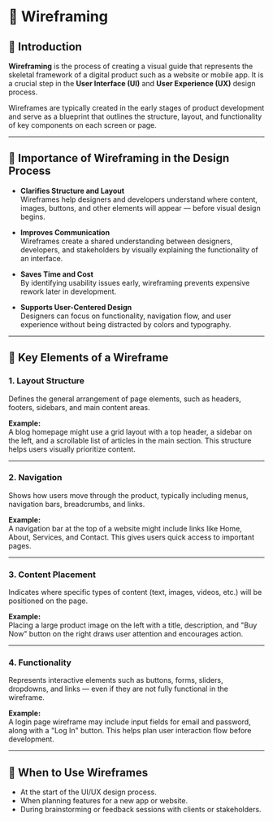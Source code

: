 # 🧩 Wireframing

## 📘 Introduction

**Wireframing** is the process of creating a visual guide that represents the skeletal framework of a digital product such as a website or mobile app. It is a crucial step in the **User Interface (UI)** and **User Experience (UX)** design process.

Wireframes are typically created in the early stages of product development and serve as a blueprint that outlines the structure, layout, and functionality of key components on each screen or page.

---

## 🎯 Importance of Wireframing in the Design Process

- **Clarifies Structure and Layout**  
  Wireframes help designers and developers understand where content, images, buttons, and other elements will appear — before visual design begins.

- **Improves Communication**  
  Wireframes create a shared understanding between designers, developers, and stakeholders by visually explaining the functionality of an interface.

- **Saves Time and Cost**  
  By identifying usability issues early, wireframing prevents expensive rework later in development.

- **Supports User-Centered Design**  
  Designers can focus on functionality, navigation flow, and user experience without being distracted by colors and typography.

---

## 🧱 Key Elements of a Wireframe

### 1. **Layout Structure**
Defines the general arrangement of page elements, such as headers, footers, sidebars, and main content areas.

**Example:**  
A blog homepage might use a grid layout with a top header, a sidebar on the left, and a scrollable list of articles in the main section. This structure helps users visually prioritize content.

---

### 2. **Navigation**
Shows how users move through the product, typically including menus, navigation bars, breadcrumbs, and links.

**Example:**  
A navigation bar at the top of a website might include links like Home, About, Services, and Contact. This gives users quick access to important pages.

---

### 3. **Content Placement**
Indicates where specific types of content (text, images, videos, etc.) will be positioned on the page.

**Example:**  
Placing a large product image on the left with a title, description, and "Buy Now" button on the right draws user attention and encourages action.

---

### 4. **Functionality**
Represents interactive elements such as buttons, forms, sliders, dropdowns, and links — even if they are not fully functional in the wireframe.

**Example:**  
A login page wireframe may include input fields for email and password, along with a "Log In" button. This helps plan user interaction flow before development.

---

## 📌 When to Use Wireframes

- At the start of the UI/UX design process.
- When planning features for a new app or website.
- During brainstorming or feedback sessions with clients or stakeholders.
